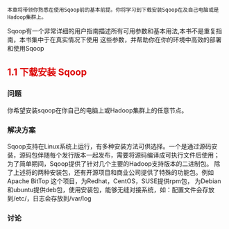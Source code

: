     本章将带领你熟悉在使用Sqoop前的基本前提。你将学习到下载安装Sqoop在及自己电脑或是Hadoop集群上。
Sqoop有一个非常详细的用户指南描述所有可用参数和基本用法,本书不是重复指南，本书集中于在真实情况下使用
这些参数，并帮助你在你的环境中高效的部署和使用Sqoop

<h2><font color="#dd0000">1.1 下载安装 Sqoop</font></br></h2>

<h3>问题</h3>
你希望安装sqoop在你自己的电脑上或Hadoop集群上的任意节点。

<h3>解决方案</h3>
Sqoop支持在Linux系统上运行，有多种安装方法可供选择。一个是通过源码安装，源码包伴随每个发行版本一起发布，需要将源码编译成可执行文件后使用；
为了简单期间，Sqoop提供了针对几个主要的Hadoop支持版本的二进制包。
除了上述将的两种安装包，还有开源项目和商业公司提供了特殊的功能包。例如 Apache BitTop 这个项目，为Redhat，CentOS，SUSE提供rpm包，
为Debian和ubuntu提供deb包，使用安装包，能够无缝对接系统，如：配置文件会存放到/etc/，日志会存放到/var/log

<h3>讨论</h3>

